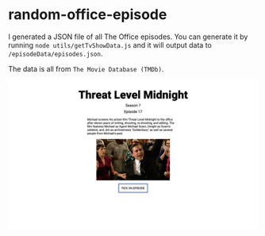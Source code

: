# random-office-episode

I generated a JSON file of all The Office episodes. You can generate it by running `node utils/getTvShowData.js` and it will output data to `/episodeData/episodes.json`.

The data is all from `The Movie Database (TMDb)`.

![screenshot](https://github.com/caleblawrence/random-office-episode/blob/master/screenshot.png)

